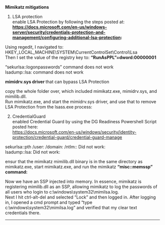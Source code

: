 <b> Mimikatz mitigations </b> 

1. LSA protection  <br>
enable LSA Protection by following the steps posted at: <b>
https://docs.microsoft.com/en-us/windows-server/security/credentials-protection-and-management/configuring-additional-lsa-protection: </b>

Using regedit, I navigated to: HKEY_LOCAL_MACHINE\SYSTEM\CurrentControlSet\Control\Lsa <br>
Then I set the value of the registry key to: <b> “RunAsPPL”=dword:00000001 </b>

“sekurlsa::logonpasswords” command does not work  <br>
lsadump::lsa:   command does not work


<b>mimidrv.sys driver </b> that can bypass LSA Protection

copy the whole folder over, which included mimikatz.exe, mimidrv.sys, and mimilib.dll. <br>
Run mimikatz.exe, and start the mimidrv.sys driver, and use that to remove LSA Protection from the lsass.exe process:

2. CredentialGuard  <br>
enabled Credential Guard by using the DG Readiness Powershell Script posted here: <br>
https://docs.microsoft.com/en-us/windows/security/identity-protection/credential-guard/credential-guard-manage

sekurlsa::pth /user:<user> /domain:<domain> /ntlm:<ntlmhash>: Did not work: <br>
lsadump::lsa: Did not work: <br>

ensur that the mimikatz mimilib.dll binary is in the same directory as mimikatz.exe, start mimikatz.exe,  and run the mimikatz <b> “misc::memssp” command: </b>


Now we have an SSP injected into memory. In essence, mimikatz is registering mimilib.dll as an SSP, allowing mimikatz to log the passwords of all users who login to c:\windows\system32\mimilsa.log. <br> 
Next I hit ctrl-alt-del and selected “Lock” and then logged in. After logging in, I opened a cmd prompt and typed “type c:\windows\system32\mimilsa.log” and verified that my clear text credentials there.

**********************************************************************************************************************************
